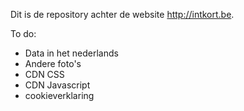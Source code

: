 Dit is de repository achter de website http://intkort.be.

To do:
- Data in het nederlands
- Andere foto's
- CDN CSS
- CDN Javascript
- cookieverklaring
